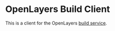 # OpenLayers Build Client

This is a client for the OpenLayers [build service](https://github.com/openlayers/builder).
